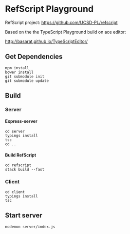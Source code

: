 RefScript Playground
====================

RefScript project: https://github.com/UCSD-PL/refscript

Based on the the TypeScript Playground build on ace editor:

http://basarat.github.io/TypeScriptEditor/


## Get Dependencies

    npm install
    bower install
    git submodule init
    git submodule update


## Build

### Server

#### Express-server

    cd server
    typings install
    tsc
    cd ..

#### Build RefScript
    cd refscript
    stack build --fast


### Client

    cd client
    typings install
    tsc


## Start server

    nodemon server/index.js
